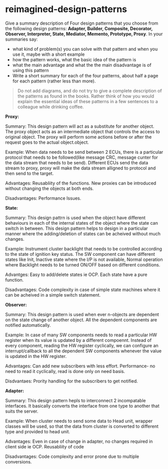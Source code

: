 # reimagined-design-patterns

Give a summary description of Four design patterns that you choose from the following design patterns: **Adapter,  Builder, Composite, Decorator, Observer, Interpreter, State, Mediator, Memento, Prototype, Proxy**. In your summaries say:

- what kind of problem(s) you can solve with that pattern and when you use it, maybe with a short example
- how the pattern works, what the basic idea of the pattern is
- what the main advantage and what the the main disadvantage is of using this pattern
- Write a short summary for each of the four patterns, about half a page for each pattern (rather less than more). 

> Do not add diagrams, and do not try to give a complete description of the patterns as found in the books. Rather think of how you would explain the essential ideas of these patterns in a few sentences to a colleague while drinking coffee.

**Proxy:**

Summary:
This design pattern will act as a substitute for another object. The proxy object acts as an intermediate object that controls the access to original object. The proxy will perform some actions before or after the request goes to the actual object.object.

Example:
When data needs to be send between 2 ECUs, there is a particular protocol that needs to be followed(like message CRC, message cunter for the data stream that needs to be send). Different ECUs send the data stream to proxy, proxy will make the data stream alligned to protocol and then send to the target.

Advantages:
Reusabliity of the functions.
New proxies can be introduced without changing the objects at both ends.

Disadvantages:
Performance Issues.

**State:**

Summary:
This design pattrn is used when the object have different behaviours in each of the internal states of the object where the state can switch in between.
This design pattern helps to design in a particular manner where the adding/deletion of states can be acheived without much changes.

Example:
Instrument cluster backlight that needs to be controlled according to the state of ignition key status. The SW component can have different states like Init, Inactive state where the I/P is not available, Normal operation where Backlight needs to be turned ON/OFF based on different conditions.

Advantges:
Easy to add/delete states ie OCP.
Each state have a pure function.

Disadvantages:
Code complexity in case of simple state machines where it can be acheived in a simple switch statement.

**Observer:**

Summary:
This design pattern is used when ever n-objects are dependent on the state change of another object. All the dependent components are notified automatically.

Example:
In case of many SW components needs to read a particular HW register when its value is updated by a different compoennt. Instead of every component, reading the HW register cyclically, we can configure an interrupt/callback to all the dependent SW components whenever the value is updated in the HW register.

Advantages:
Can add new subscribers with less effort.
Performance- no need to read it cyclically, read is done only on need basis.

Disdvantaes:
Prority handling for the subscribers to get notified.


**Adapter:**

Summary:
This design pattern hepls to interconnect 2 incompatable interfaces. It basically converts the interface from one type to another that suits the server.

Example:
When cluster needs to send some data to Head unit, wrapper classes will be used, so that the data from cluster is converted to different type and provided to head unit.

Advantages:
Even in case of change in adapter, no changes required in client side ie OCP.
Reusabliity of code

Disadvantages:
Code complexity and error prone due to multiple conversions.
